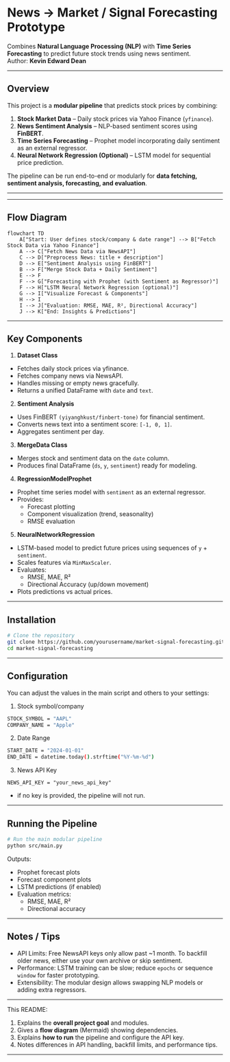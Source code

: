 # News → Market / Signal Forecasting Prototype

Combines **Natural Language Processing (NLP)** with **Time Series Forecasting** to predict future stock trends using news sentiment.  
Author: **Kevin Edward Dean**

---

## Overview

This project is a **modular pipeline** that predicts stock prices by combining:

1. **Stock Market Data** – Daily stock prices via Yahoo Finance (`yfinance`).
2. **News Sentiment Analysis** – NLP-based sentiment scores using **FinBERT**.
3. **Time Series Forecasting** – Prophet model incorporating daily sentiment as an external regressor.
4. **Neural Network Regression (Optional)** – LSTM model for sequential price prediction.

The pipeline can be run end-to-end or modularly for **data fetching, sentiment analysis, forecasting, and evaluation**.

---


---

## Flow Diagram

```mermaid
flowchart TD
    A["Start: User defines stock/company & date range"] --> B["Fetch Stock Data via Yahoo Finance"]
    A --> C["Fetch News Data via NewsAPI"]
    C --> D["Preprocess News: title + description"]
    D --> E["Sentiment Analysis using FinBERT"]
    B --> F["Merge Stock Data + Daily Sentiment"]
    E --> F
    F --> G["Forecasting with Prophet (with Sentiment as Regressor)"]
    F --> H["LSTM Neural Network Regression (optional)"]
    G --> I["Visualize Forecast & Components"]
    H --> I
    I --> J["Evaluation: RMSE, MAE, R², Directional Accuracy"]
    J --> K["End: Insights & Predictions"]
```

---

## Key Components

1. **Dataset Class**
- Fetches daily stock prices via yfinance.
- Fetches company news via NewsAPI.
- Handles missing or empty news gracefully.
- Returns a unified DataFrame with `date` and `text`.

2. **Sentiment Analysis**
- Uses FinBERT `(yiyanghkust/finbert-tone)` for financial sentiment.
- Converts news text into a sentiment score: `[-1, 0, 1]`.
- Aggregates sentiment per day.

3. **MergeData Class**
- Merges stock and sentiment data on the `date` column.
- Produces final DataFrame (`ds`, `y`, `sentiment`) ready for modeling.

4. **RegressionModelProphet**
- Prophet time series model with `sentiment` as an external regressor.
- Provides:
  - Forecast plotting
  - Component visualization (trend, seasonality)
  - RMSE evaluation

5. **NeuralNetworkRegression**
- LSTM-based model to predict future prices using sequences of `y` + `sentiment`.
- Scales features via `MinMaxScaler`.
- Evaluates:
  - RMSE, MAE, R²
  - Directional Accuracy (up/down movement)
- Plots predictions vs actual prices.

---

## Installation

```bash
# Clone the repository
git clone https://github.com/yourusername/market-signal-forecasting.git
cd market-signal-forecasting
```

---

## Configuration

You can adjust the values in the main script and others to your settings:
1. Stock symbol/company
```bash
STOCK_SYMBOL = "AAPL"
COMPANY_NAME = "Apple"
```

2. Date Range
```bash
START_DATE = "2024-01-01"
END_DATE = datetime.today().strftime("%Y-%m-%d")
```

3. News API Key
```
NEWS_API_KEY = "your_news_api_key"
```

- if no key is provided, the pipeline will not run.


---

## Running the Pipeline
```bash
# Run the main modular pipeline
python src/main.py
```

Outputs:
- Prophet forecast plots
- Forecast component plots
- LSTM predictions (if enabled)
- Evaluation metrics:
  - RMSE, MAE, R²
  - Directional accuracy
 
---

## Notes / Tips
- API Limits: Free NewsAPI keys only allow past ~1 month. To backfill older news, either use your own archive or skip sentiment.
- Performance: LSTM training can be slow; reduce `epochs` or sequence `window` for faster prototyping.
- Extensibility: The modular design allows swapping NLP models or adding extra regressors.

---

This README:

1. Explains the **overall project goal** and modules.
2. Gives a **flow diagram** (Mermaid) showing dependencies.
3. Explains **how to run** the pipeline and configure the API key.
4. Notes differences in API handling, backfill limits, and performance tips.

---
